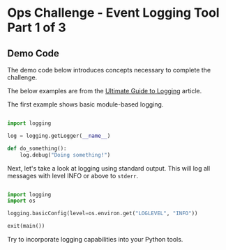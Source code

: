 # Ops Challenge - Event Logging Tool Part 1 of 3

## Demo Code

The demo code below introduces concepts necessary to complete the challenge.

The below examples are from the [Ultimate Guide to Logging](https://www.loggly.com/ultimate-guide/python-logging-basics/) article.

The first example shows basic module-based logging.

```python

import logging

log = logging.getLogger(__name__)

def do_something():
    log.debug("Doing something!")

```

Next, let's take a look at logging using standard output. This will log all messages with level INFO or above to `stderr`.

```python

import logging
import os

logging.basicConfig(level=os.environ.get("LOGLEVEL", "INFO"))

exit(main())

```

Try to incorporate logging capabilities into your Python tools.
